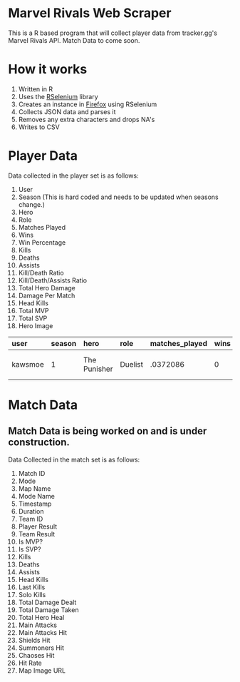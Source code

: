 # Marvel Rivals Web Scraper

This is a R based program that will collect player data from tracker.gg's Marvel Rivals API. Match Data to come soon.

# How it works

1. Written in R
2. Uses the [RSelenium](https://cran.r-project.org/web/packages/RSelenium/index.html) library
3. Creates an instance in [Firefox](https://www.mozilla.org/en-US/firefox/) using RSelenium
4. Collects JSON data and parses it
5. Removes any extra characters and drops NA's
6. Writes to CSV

# Player Data
 Data collected in the player set is as follows:

 1. User
 2. Season (This is hard coded and needs to be updated when seasons change.)
 3. Hero
 4. Role
 5. Matches Played
 6. Wins
 7. Win Percentage
 8. Kills
 9. Deaths
 10. Assists
 11. Kill/Death Ratio
 12. Kill/Death/Assists Ratio
 13. Total Hero Damage
 14. Damage Per Match
 15. Head Kills
 16. Total MVP
 17. Total SVP
 18. Hero Image

| user | season | hero | role | matches_played | wins | win_perc | kills | deaths | assists | kd_ratio | kda_ratio | total_hero_damage | damage_per_match | head_kills | total_mvp | total_svp | imageURL |
| :--- | :--- | :--- | :--- | :--- | :--- | :--- | :--- | :--- | :--- | :--- | :--- | :--- | :--- | :--- | :--- | :--- | :--- | 
| kawsmoe | 1 | The Punisher | Duelist | .0372086 | 0 | 0 | 4 | 3 | 0 | 1.333333 | 1.333333 | 1884.914 | 5065.799 | 0 | 0 | 0 | https://trackercdn.com/cdn/tracker.gg/marvel-rivals/images/heroes/square/1014.png?v=1734906790 |

# Match Data

## Match Data is being worked on and is under construction.

Data Collected in the match set is as follows:

1. Match ID
2. Mode
3. Map Name
4. Mode Name
5. Timestamp
6. Duration
7. Team ID
8. Player Result
9. Team Result
10. Is MVP?
11. Is SVP?
12. Kills
13. Deaths
14. Assists
15. Head Kills
16. Last Kills
17. Solo Kills
18. Total Damage Dealt
19. Total Damage Taken
20. Total Hero Heal
21. Main Attacks
22. Main Attacks Hit
23. Shields Hit
24. Summoners Hit
25. Chaoses Hit
26. Hit Rate
27. Map Image URL
